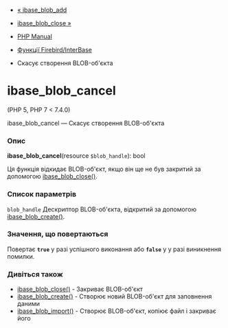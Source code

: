 - [« ibase_blob_add](function.ibase-blob-add.md)
- [ibase_blob_close »](function.ibase-blob-close.md)

- [PHP Manual](index.md)
- [Функції Firebird/InterBase](ref.ibase.md)
- Скасує створення BLOB-об'єкта

# ibase_blob_cancel

(PHP 5, PHP 7 \< 7.4.0)

ibase_blob_cancel — Скасує створення BLOB-об'єкта

### Опис

**ibase_blob_cancel**(resource `$blob_handle`): bool

Ця функція відкидає BLOB-об'єкт, якщо він ще не був закритий за допомогою
[ibase_blob_close()](function.ibase-blob-close.md).

### Список параметрів

`blob_handle`
Дескриптор BLOB-об'єкта, відкритий за допомогою
[ibase_blob_create()](function.ibase-blob-create.md).

### Значення, що повертаються

Повертає **`true`** у разі успішного виконання або **`false`** у
у разі виникнення помилки.

### Дивіться також

- [ibase_blob_close()](function.ibase-blob-close.md) - Закриває
BLOB-об'єкт
- [ibase_blob_create()](function.ibase-blob-create.md) - Створює
новий BLOB-об'єкт для заповнення даними
- [ibase_blob_import()](function.ibase-blob-import.md) - Створює
BLOB-об'єкт, копіює файл і закриває його

